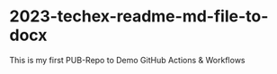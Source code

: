 # 2023-techex-readme-md-file-to-docx
This is my first PUB-Repo to Demo GitHub Actions &amp; Workflows
